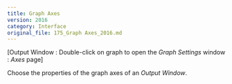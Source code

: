 ```yaml
---
title: Graph Axes
version: 2016
category: Interface
original_file: 175_Graph Axes_2016.md
---
```


[Output Window : Double-click on graph to
open the *Graph Settings* window : *Axes* page]

Choose the properties of the graph axes of an *Output Window*.
